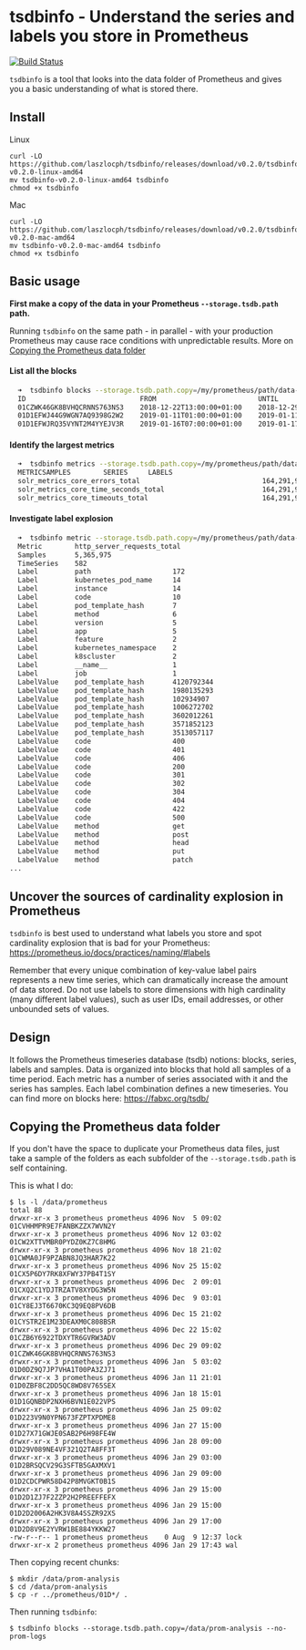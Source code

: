 # tsdbinfo - Understand the series and labels you store in Prometheus

[![Build Status](https://cloud.drone.io/api/badges/laszlocph/tsdbinfo/status.svg)](https://cloud.drone.io/laszlocph/tsdbinfo)

`tsdbinfo` is a tool that looks into the data folder of Prometheus and gives you a basic understanding of what is stored there.

## Install

Linux
```
curl -LO https://github.com/laszlocph/tsdbinfo/releases/download/v0.2.0/tsdbinfo-v0.2.0-linux-amd64
mv tsdbinfo-v0.2.0-linux-amd64 tsdbinfo
chmod +x tsdbinfo
```

Mac
```
curl -LO https://github.com/laszlocph/tsdbinfo/releases/download/v0.2.0/tsdbinfo-v0.2.0-mac-amd64
mv tsdbinfo-v0.2.0-mac-amd64 tsdbinfo
chmod +x tsdbinfo
```

## Basic usage

**First make a copy of the data in your Prometheus `--storage.tsdb.path` path.**

Running `tsdbinfo` on the same path - in parallel - with your production Prometheus may cause race conditions with unpredictable results. More on [Copying the Prometheus data folder](#Copying-the-Prometheus-data-folder)


#### List all the blocks

```bash
  ➜  tsdbinfo blocks --storage.tsdb.path.copy=/my/prometheus/path/data-copy --no-prom-logs
  ID                            FROM                         UNTIL                        STATS
  01CZWK46GK8BVHQCRNNS763NS3    2018-12-22T13:00:00+01:00    2018-12-29T07:00:00+01:00    {"numSamples":3167899784,"numSeries":3070548,"numChunks":29336192,"numBytes":4419004512}
  01D1EFWJ44G9WGN7AQ9398G2W2    2019-01-11T01:00:00+01:00    2019-01-11T19:00:00+01:00    {"numBytes":8634}
  01D1EFWJRQ35VYNT2M4YYEJV3R    2019-01-16T07:00:00+01:00    2019-01-17T01:00:00+01:00    {"numBytes":8634}
```

#### Identify the largest metrics

```bash
  ➜  tsdbinfo metrics --storage.tsdb.path.copy=/my/prometheus/path/data-copy --block=01CZWK46GK8BVHQCRNNS763NS3 --no-bar  --no-prom-logs --top=3
  METRICSAMPLES        SERIES     LABELS
  solr_metrics_core_errors_total                              164,291,959    4,229      core: 99, handler: 32, collection: 16, replica: 9, instance: 5
  solr_metrics_core_time_seconds_total                        164,291,959    4,229      core: 99, handler: 32, collection: 16, replica: 9, instance: 5
  solr_metrics_core_timeouts_total                            164,291,959    4,229      core: 99, handler: 32, collection: 16, replica: 9, instance: 5
```

#### Investigate label explosion

```bash
  ➜  tsdbinfo metric --storage.tsdb.path.copy=/my/prometheus/path/data-copy --block=01CZWK46GK8BVHQCRNNS763NS3 --metric=http_server_requests_total --no-prom-logs
  Metric        http_server_requests_total
  Samples       5,365,975
  TimeSeries    582
  Label         path                    172
  Label         kubernetes_pod_name     14
  Label         instance                14
  Label         code                    10
  Label         pod_template_hash       7
  Label         method                  6
  Label         version                 5
  Label         app                     5
  Label         feature                 2
  Label         kubernetes_namespace    2
  Label         k8scluster              2
  Label         __name__                1
  Label         job                     1
  LabelValue    pod_template_hash       4120792344
  LabelValue    pod_template_hash       1980135293
  LabelValue    pod_template_hash       102934907
  LabelValue    pod_template_hash       1006272702
  LabelValue    pod_template_hash       3602012261
  LabelValue    pod_template_hash       3571852123
  LabelValue    pod_template_hash       3513057117
  LabelValue    code                    400
  LabelValue    code                    401
  LabelValue    code                    406
  LabelValue    code                    200
  LabelValue    code                    301
  LabelValue    code                    302
  LabelValue    code                    304
  LabelValue    code                    404
  LabelValue    code                    422
  LabelValue    code                    500
  LabelValue    method                  get
  LabelValue    method                  post
  LabelValue    method                  head
  LabelValue    method                  put
  LabelValue    method                  patch
...
```

## Uncover the sources of cardinality explosion in Prometheus

`tsdbinfo` is best used to understand what labels you store and spot cardinality explosion that is bad for your Prometheus: https://prometheus.io/docs/practices/naming/#labels

Remember that every unique combination of key-value label pairs represents a new time series, which can dramatically increase the amount of data stored. Do not use labels to store dimensions with high cardinality (many different label values), such as user IDs, email addresses, or other unbounded sets of values.

## Design

It follows the Prometheus timeseries database (tsdb) notions: blocks, series, labels and samples. Data is organized into blocks that hold all samples of a time period. Each metric has a number of series associated with it and the series has samples. Each label combination defines a new timeseries. You can find more on blocks here: https://fabxc.org/tsdb/

## Copying the Prometheus data folder

If you don't have the space to duplicate your Prometheus data files, just take a sample of the folders as each subfolder of the `--storage.tsdb.path` is self containing.


This is what I do:

```
$ ls -l /data/prometheus
total 88
drwxr-xr-x 3 prometheus prometheus 4096 Nov  5 09:02 01CVHHMPR9E7FANBKZZX7WVN2Y
drwxr-xr-x 3 prometheus prometheus 4096 Nov 12 03:02 01CW2XTTVMBR0PYDZ0KZ7C8HMG
drwxr-xr-x 3 prometheus prometheus 4096 Nov 18 21:02 01CWMA0JF9PZABN8JQ3HAR7K22
drwxr-xr-x 3 prometheus prometheus 4096 Nov 25 15:02 01CX5P6DY7RK8XFWY37PB4T1SY
drwxr-xr-x 3 prometheus prometheus 4096 Dec  2 09:01 01CXQ2C1YDJTRZATV8XYDG3W5N
drwxr-xr-x 3 prometheus prometheus 4096 Dec  9 03:01 01CY8EJ3T6670KC3Q9EQ8PV6DB
drwxr-xr-x 3 prometheus prometheus 4096 Dec 15 21:02 01CYSTR2E1M23DEAXM0C808BSR
drwxr-xr-x 3 prometheus prometheus 4096 Dec 22 15:02 01CZB6Y6922TDXYTR6GVRW3ADV
drwxr-xr-x 3 prometheus prometheus 4096 Dec 29 09:02 01CZWK46GK8BVHQCRNNS763NS3
drwxr-xr-x 3 prometheus prometheus 4096 Jan  5 03:02 01D0DZ9Q7JP7VHA1T00PA3ZJ71
drwxr-xr-x 3 prometheus prometheus 4096 Jan 11 21:01 01D0ZBF8C2DD5QC8WD8V765SEX
drwxr-xr-x 3 prometheus prometheus 4096 Jan 18 15:01 01D1GQNBDP2NXH6BVN1E022VPS
drwxr-xr-x 3 prometheus prometheus 4096 Jan 25 09:02 01D223V9N0YPN673FZPTXPDME8
drwxr-xr-x 3 prometheus prometheus 4096 Jan 27 15:00 01D27X71GWJE0SAB2P6H98FE4W
drwxr-xr-x 3 prometheus prometheus 4096 Jan 28 09:00 01D29V089NE4VF321Q2TA8FF3T
drwxr-xr-x 3 prometheus prometheus 4096 Jan 29 03:00 01D2BRSQCV29G3SFTB5GAXMXV1
drwxr-xr-x 3 prometheus prometheus 4096 Jan 29 09:00 01D2CDCPWR58D42P8MVGKT0B1S
drwxr-xr-x 3 prometheus prometheus 4096 Jan 29 15:00 01D2D1ZJ7F2ZZP2H2PREEFFEFX
drwxr-xr-x 3 prometheus prometheus 4096 Jan 29 15:00 01D2D2006A2HK3V8A4SSZR92XS
drwxr-xr-x 3 prometheus prometheus 4096 Jan 29 17:00 01D2D8V9E2YVRW1BE884YKKW27
-rw-r--r-- 1 prometheus prometheus    0 Aug  9 12:37 lock
drwxr-xr-x 2 prometheus prometheus 4096 Jan 29 17:43 wal
```

Then copying recent chunks:

```
$ mkdir /data/prom-analysis
$ cd /data/prom-analysis
$ cp -r ../prometheus/01D*/ .
```

Then running `tsdbinfo`:

```
$ tsdbinfo blocks --storage.tsdb.path.copy=/data/prom-analysis --no-prom-logs
```
